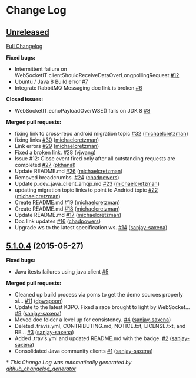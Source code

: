 # Change Log

## [Unreleased](https://github.com/kaazing/java.client/tree/HEAD)

[Full Changelog](https://github.com/kaazing/java.client/compare/5.1.0.4...HEAD)

**Fixed bugs:**

- Intermittent failure on WebSocketIT.clientShouldReceiveDataOverLongpollingRequest [\#12](https://github.com/kaazing/java.client/issues/12)
- Ubuntu / Java 8 Build error [\#7](https://github.com/kaazing/java.client/issues/7)
-  Integrate RabbitMQ Messaging doc link is broken [\#6](https://github.com/kaazing/java.client/issues/6)

**Closed issues:**

- WebSocketIT.echoPayloadOverWSE\(\) fails on JDK 8 [\#8](https://github.com/kaazing/java.client/issues/8)

**Merged pull requests:**

- fixing link to cross-repo android migration topic [\#32](https://github.com/kaazing/java.client/pull/32) ([michaelcretzman](https://github.com/michaelcretzman))
- fixing links [\#30](https://github.com/kaazing/java.client/pull/30) ([michaelcretzman](https://github.com/michaelcretzman))
- Link errors [\#29](https://github.com/kaazing/java.client/pull/29) ([michaelcretzman](https://github.com/michaelcretzman))
- Fixed a broken link. [\#28](https://github.com/kaazing/java.client/pull/28) ([vjwang](https://github.com/vjwang))
- Issue \#12: Close event fired only after all outstanding requests are completed [\#27](https://github.com/kaazing/java.client/pull/27) ([pkhanal](https://github.com/pkhanal))
- Update README.md [\#26](https://github.com/kaazing/java.client/pull/26) ([michaelcretzman](https://github.com/michaelcretzman))
- Removed breadcrumbs. [\#24](https://github.com/kaazing/java.client/pull/24) ([chadpowers](https://github.com/chadpowers))
- Update p\_dev\_java\_client\_amqp.md [\#23](https://github.com/kaazing/java.client/pull/23) ([michaelcretzman](https://github.com/michaelcretzman))
- updating migration topic links to point to Andriod topic [\#22](https://github.com/kaazing/java.client/pull/22) ([michaelcretzman](https://github.com/michaelcretzman))
- Create README.md [\#19](https://github.com/kaazing/java.client/pull/19) ([michaelcretzman](https://github.com/michaelcretzman))
- Create README.md [\#18](https://github.com/kaazing/java.client/pull/18) ([michaelcretzman](https://github.com/michaelcretzman))
- Update README.md [\#17](https://github.com/kaazing/java.client/pull/17) ([michaelcretzman](https://github.com/michaelcretzman))
- Doc link updates  [\#16](https://github.com/kaazing/java.client/pull/16) ([chadpowers](https://github.com/chadpowers))
- Upgrade ws to the latest specification.ws. [\#14](https://github.com/kaazing/java.client/pull/14) ([sanjay-saxena](https://github.com/sanjay-saxena))

## [5.1.0.4](https://github.com/kaazing/java.client/tree/5.1.0.4) (2015-05-27)
**Fixed bugs:**

- Java itests failures using java.client [\#5](https://github.com/kaazing/java.client/issues/5)

**Merged pull requests:**

- Cleaned up build process via poms to get the demo sources properly si… [\#11](https://github.com/kaazing/java.client/pull/11) ([dpwspoon](https://github.com/dpwspoon))
- Update to the latest K3PO. Fixed a race brought to light by WebSocket… [\#9](https://github.com/kaazing/java.client/pull/9) ([sanjay-saxena](https://github.com/sanjay-saxena))
- Moved doc folder a level up for consistency. [\#4](https://github.com/kaazing/java.client/pull/4) ([sanjay-saxena](https://github.com/sanjay-saxena))
- Deleted .travis.yml, CONTRIBUTING.md, NOTICE.txt, LICENSE.txt, and RE… [\#3](https://github.com/kaazing/java.client/pull/3) ([sanjay-saxena](https://github.com/sanjay-saxena))
- Added .travis.yml and updated README.md with the badge. [\#2](https://github.com/kaazing/java.client/pull/2) ([sanjay-saxena](https://github.com/sanjay-saxena))
- Consolidated Java community clients [\#1](https://github.com/kaazing/java.client/pull/1) ([sanjay-saxena](https://github.com/sanjay-saxena))



\* *This Change Log was automatically generated by [github_changelog_generator](https://github.com/skywinder/Github-Changelog-Generator)*